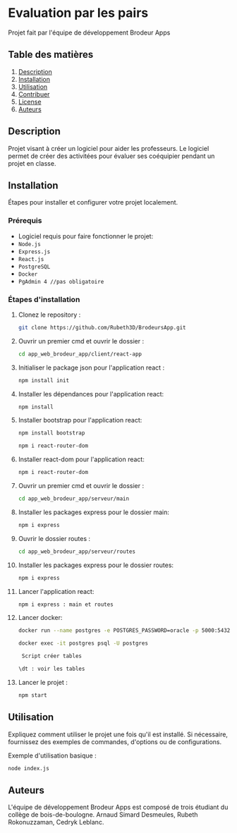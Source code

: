 # Evaluation par les pairs

Projet fait par l'équipe de développement Brodeur Apps

## Table des matières

1. [Description](#description)
2. [Installation](#installation)
3. [Utilisation](#utilisation)
4. [Contribuer](#contribuer)
5. [License](#license)
6. [Auteurs](#auteurs)

## Description

Projet visant à créer un logiciel pour aider les professeurs. Le logiciel permet de créer des activitées pour évaluer ses coéquipier pendant un projet en classe.

## Installation

Étapes pour installer et configurer votre projet localement.

### Prérequis

- Logiciel requis pour faire fonctionner le projet:
- `Node.js`
- `Express.js`
- `React.js`
- `PostgreSQL`
- `Docker`
- `PgAdmin 4 //pas obligatoire`

### Étapes d'installation

1. Clonez le repository :

   ```bash
   git clone https://github.com/Rubeth3D/BrodeursApp.git
   ```

2. Ouvrir un premier cmd et ouvrir le dossier :

   ```bash
   cd app_web_brodeur_app/client/react-app
   ```

3. Initialiser le package json pour l'application react :

   ```bash
   npm install init
   ```

4. Installer les dépendances pour l'application react:

   ```bash
   npm install
   ```

5. Installer bootstrap pour l'application react:

   ```bash
   npm install bootstrap

   npm i react-router-dom
   ```

6. Installer react-dom pour l'application react:

   ```bash
   npm i react-router-dom
   ```

7. Ouvrir un premier cmd et ouvrir le dossier :

   ```bash
   cd app_web_brodeur_app/serveur/main
   ```

8. Installer les packages express pour le dossier main:

   ```bash
   npm i express
   ```

9. Ouvrir le dossier routes :

   ```bash
   cd app_web_brodeur_app/serveur/routes
   ```

10. Installer les packages express pour le dossier routes:

    ```bash
    npm i express
    ```

11. Lancer l'application react:

    ```bash
    npm i express : main et routes
    ```

12. Lancer docker:

    ```bash
    docker run --name postgres -e POSTGRES_PASSWORD=oracle -p 5000:5432 -d postgres

    docker exec -it postgres psql -U postgres

     Script créer tables

    \dt : voir les tables


    ```

13. Lancer le projet :
    ```bash
    npm start
    ```

## Utilisation

Expliquez comment utiliser le projet une fois qu'il est installé. Si nécessaire, fournissez des exemples de commandes, d'options ou de configurations.

Exemple d'utilisation basique :

```bash
node index.js

```

## Auteurs

L'équipe de développement Brodeur Apps est composé de trois étudiant du collège de bois-de-boulogne.
Arnaud Simard Desmeules, Rubeth Rokonuzzaman, Cedryk Leblanc.
